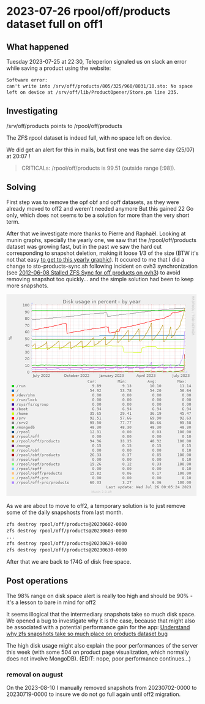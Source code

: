 # 2023-07-26 rpool/off/products dataset full on off1

## What happened

Tuesday 2023-07-25 at 22:30, Teleperion signaled us on slack an error while saving a product using the website:

```
Software error:
can't write into /srv/off/products/805/325/960/8031/10.sto: No space left on device at /srv/off/lib/ProductOpener/Store.pm line 235.
```

## Investigating

/srv/off/products points to /rpool/off/products

The ZFS rpool dataset is indeed full, with no space left on device.

We did get an alert for this in mails, but first one was the same day (25/07) at 20:07 !

> CRITICALs: /rpool/off/products is 99.51 (outside range [:98]).

## Solving

First step was to remove the opf obf and opff datasets, as they were already moved to off2 and weren't needed anymore
But this gained 22 Go only, which does not seems to be a solution for more than the very short term.

After that we investigate more thanks to Pierre and Raphaël. Looking at munin graphs, specially the yearly one, we saw that the /rpool/off/products dataset was growing fast, but in the past we saw the hard cut corresponding to snapshot deletion, making it loose 1/3 of the size (BTW it's not that easy [to get to this yearly graphic](https://www.computel.fr/munin/openfoodfacts/off1.openfoodfacts/df.html)). It occured to me that I did a change to sto-products-sync.sh following incident on ovh3 synchronization (see [2012-06-08 Stalled ZFS Sync for off products on ovh3](./2023-06-08-stalled-zfs-sync-off-products.md)) to avoid removing snapshot too quickly… and the simple solution had been to keep more snapshots.

![Yearly disk free space for off1](../img/2023-07-26-munin-off1-df-yearly.png "Yearly disk free space for off1")

As we are about to move to off2, a temporary solution is to just remove some of the daily snapshosts from last month.

```bash
zfs destroy rpool/off/products@20230602-0000
zfs destroy rpool/off/products@20230603-0000
...
zfs destroy rpool/off/products@20230629-0000
zfs destroy rpool/off/products@20230630-0000
```

After that we are back to 174G of disk free space.

## Post operations

The 98% range on disk space alert is really too high and should be 90% - it's a lesson to bare in mind for off2

It seems illogical that the intermediary snapshots take so much disk space.
We opened a bug to investigate why it is the case, because that might also be associated with a potential performance gain for the app: [Understand why zfs snapshots take so much place on products dataset bug](https://github.com/openfoodfacts/openfoodfacts-server/issues/8740)

The high disk usage might also explain the poor performances of the server this week (with some 504 on product page visualization, which normally does not involve MongoDB). (EDIT: nope, poor performance continues…)

### removal on august

On the 2023-08-10 I manually removed snapshots from 20230702-0000 to 20230719-0000 to insure we do not go full again until off2 migration.
